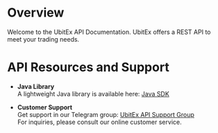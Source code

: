 # Overview <!-- {docsify-ignore-all} -->

Welcome to the UbitEx API Documentation. UbitEx offers a REST API to meet your trading needs.

# API Resources and Support

- **Java Library**  
  A lightweight Java library is available here: [Java SDK](https://github.com/ubitex/api-ubitex.com)

- **Customer Support**  
  Get support in our Telegram group: [UbitEx API Support Group](https://t.me/UbitEx_UB)  
  For inquiries, please consult our online customer service.